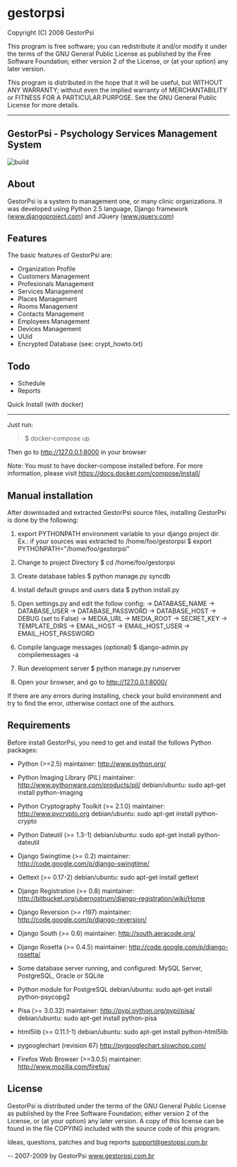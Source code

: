 gestorpsi
=========

Copyright (C) 2008 GestorPsi

This program is free software; you can redistribute it and/or
modify it under the terms of the GNU General Public License
as published by the Free Software Foundation; either version 2
of the License, or (at your option) any later version.

This program is distributed in the hope that it will be useful,
but WITHOUT ANY WARRANTY; without even the implied warranty of
MERCHANTABILITY or FITNESS FOR A PARTICULAR PURPOSE.  See the
GNU General Public License for more details.


----------------------------------
GestorPsi - Psychology Services Management System
----------------------------------

![build](https://travis-ci.org/gestorpsi/gestorpsi.svg?branch=master)


About
-----
GestorPsi is a system to management one, or many clinic organizations.
It was developed using Python 2.5 language, Django framework
(www.djangoproject.com) and JQuery (www.jquery.com)


Features
--------
The basic features of GestorPsi are:
- Organization Profile
- Customers Management
- Profesionals Management
- Services Management
- Places Management
- Rooms Management
- Contacts Management
- Employees Management
- Devices Management
- UUid
- Encrypted Database (see: crypt_howto.txt)


Todo
--------
- Schedule
- Reports


Quick Install (with docker)

------------
Just run:

> $ docker-compose up

Then go to http://127.0.0.1:8000 in your browser

Note:
You must to have docker-compose installed before.
For more information, please visit https://docs.docker.com/compose/install/


Manual installation
------------

After downloaded and extracted GestorPsi source files, installing
GestorPsi is done by the following:

1) export PYTHONPATH environment variable to your django project
dir.
Ex.: if your sources was extracted to /home/foo/gestorpsi
$ export PYTHONPATH="/home/foo/gestorpsi"

2) Change to project Directory
$ cd /home/foo/gestorpsi

3) Create database tables
$ python manage.py syncdb

4) Install default groups and users data
$ python install.py

5) Open settings.py and edit the follow config:
  -> DATABASE_NAME
        -> DATABASE_USER
        -> DATABASE_PASSWORD
        -> DATABASE_HOST
        -> DEBUG (set to False)
        -> MEDIA_URL
        -> MEDIA_ROOT
        -> SECRET_KEY
        -> TEMPLATE_DIRS
        -> EMAIL_HOST
        -> EMAIL_HOST_USER
        -> EMAIL_HOST_PASSWORD 

6) Compile language messages (optional)
$ django-admin.py compilemessages -a

7) Run development server
$ python manage.py runserver

8) Open your browser, and go to http://127.0.0.1:8000/

If there are any errors during installing, check your build environment
and try to find the error, otherwise contact one of the authors.


Requirements
------------
Before install GestorPsi, you need to get and install the follows
Python packages:

- Python (>=2.5)
  maintainer: http://www.python.org/

- Python Imaging Library (PIL)
  maintainer: http://www.pythonware.com/products/pil/
  debian/ubuntu: sudo apt-get install python-imaging

- Python Cryptography Toolkit (>= 2.1.0)
  maintainer: http://www.pycrypto.org
  debian/ubuntu: sudo apt-get install python-crypto

- Python Dateutil (>= 1.3-1)
  debian/ubuntu: sudo apt-get install python-dateutil

- Django Swingtime (>= 0.2)
  maintainer: http://code.google.com/p/django-swingtime/

- Gettext (>= 0.17-2)
  debian/ubuntu: sudo apt-get install gettext

- Django Registration (>= 0.8)
  maintainer: http://bitbucket.org/ubernostrum/django-registration/wiki/Home

- Django Reversion (>= r197)
  maintainer: http://code.google.com/p/django-reversion/

- Django South (>= 0.6)
  maintainer: http://south.aeracode.org/

- Django Rosetta (>= 0.4.5)
  maintainer: http://code.google.com/p/django-rosetta/

- Some database server running, and configured:
  MySQL Server, PostgreSQL, Oracle or SQLite

- Python module for PostgreSQL
  debian/ubuntu: sudo apt-get install python-psycopg2

- Pisa (>= 3.0.32)
  maintainer: http://pypi.python.org/pypi/pisa/
  debian/ubuntu: sudo apt-get install python-pisa

- html5lib (>= 0.11.1-1)
  debian/ubuntu: sudo apt-get install python-html5lib
  
- pygooglechart (revision 67)
  http://pygooglechart.slowchop.com/

- Firefox Web Browser (>=3.0.5)
  maintainer: http://www.mozilla.com/firefox/


License
-------
GestorPsi is distributed under the terms of the GNU General Public License
as published by the Free Software Foundation; either version 2 of the
License, or (at your option) any later version.  A copy of this license
can be found in the file COPYING included with the source code of this
program.

Ideas, questions, patches and bug reports
support@gestopsi.com.br

--
2007-2009 by GestorPsi
www.gestorpsi.com.br
